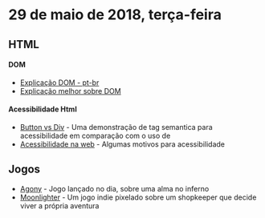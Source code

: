 # 29 de maio de 2018, terça-feira

## HTML

#### DOM

- [Explicação DOM - pt-br](https://tableless.com.br/tenha-o-dom/)
- [Explicação melhor sobre DOM](https://css-tricks.com/dom/)

#### Acessibilidade Html

- [Button vs Div](https://www.youtube.com/watch?v=CZGqnp06DnI&index=4&list=PLNYkxOF6rcICWx0C9LVWWVqvHlYJyqw7g) - Uma demonstração de tag semantica para acessibilidade em comparação com o uso de <div>
- [Acessibilidade na web](http://integra.ag/blog/acessibilidade-na-web) - Algumas motivos para acessibilidade

## Jogos

- [Agony](https://store.steampowered.com/app/487720/Agony/) - Jogo lançado no dia, sobre uma alma no inferno
- [Moonlighter](https://store.steampowered.com/app/606150/Moonlighter/) - Um jogo indie pixelado sobre um shopkeeper que decide viver a própria aventura
